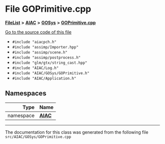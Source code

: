 

# File GOPrimitive.cpp



[**FileList**](files.md) **>** [**AIAC**](dir_21da83368f7816722f2b707a7b03c84f.md) **>** [**GOSys**](dir_5f167dfbcc50bcf5ffb2c1a7f5cf90ca.md) **>** [**GOPrimitive.cpp**](GOPrimitive_8cpp.md)

[Go to the source code of this file](GOPrimitive_8cpp_source.md)



* `#include "aiacpch.h"`
* `#include "assimp/Importer.hpp"`
* `#include "assimp/scene.h"`
* `#include "assimp/postprocess.h"`
* `#include "glm/gtx/string_cast.hpp"`
* `#include "AIAC/Log.h"`
* `#include "AIAC/GOSys/GOPrimitive.h"`
* `#include "AIAC/Application.h"`













## Namespaces

| Type | Name |
| ---: | :--- |
| namespace | [**AIAC**](namespaceAIAC.md) <br> |





















































------------------------------
The documentation for this class was generated from the following file `src/AIAC/GOSys/GOPrimitive.cpp`

